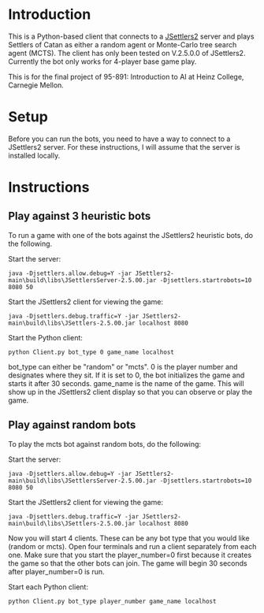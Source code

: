 # Introduction

This is a Python-based client that connects to a [JSettlers2](https://github.com/jdmonin/JSettlers2) server and plays Settlers of Catan as either a random agent or Monte-Carlo tree search agent (MCTS). The client has only been tested on V.2.5.0.0 of JSettlers2. Currently the bot only works for 4-player base game play.

This is for the final project of 95-891: Introduction to AI at Heinz College, Carnegie Mellon. 

# Setup

Before you can run the bots, you need to have a way to connect to a JSettlers2 server. For these instructions, I will assume that the server is installed locally. 

# Instructions

## Play against 3 heuristic bots

To run a game with one of the bots against the JSettlers2 heuristic bots, do the following.

Start the server:

	java -Djsettlers.allow.debug=Y -jar JSettlers2-main\build\libs\JSettlersServer-2.5.00.jar -Djsettlers.startrobots=10 8080 50
	
Start the JSettlers2 client for viewing the game:

	java -Djsettlers.debug.traffic=Y -jar JSettlers2-main\build\libs\JSettlers-2.5.00.jar localhost 8080
	
Start the Python client:

	python Client.py bot_type 0 game_name localhost
	
bot_type can either be "random" or "mcts".
0 is the player number and designates where they sit. If it is set to 0, the bot initializes the game and starts it after 30 seconds. 
game_name is the name of the game. This will show  up in the JSettlers2 client display so that you can observe or play the game.

## Play against random bots

To play the mcts bot against random bots, do the following:

Start the server:

	java -Djsettlers.allow.debug=Y -jar JSettlers2-main\build\libs\JSettlersServer-2.5.00.jar -Djsettlers.startrobots=10 8080 50
	
Start the JSettlers2 client for viewing the game:

	java -Djsettlers.debug.traffic=Y -jar JSettlers2-main\build\libs\JSettlers-2.5.00.jar localhost 8080
	
	
Now you will start 4 clients. These can be any bot type that you would like (random or mcts). Open four terminals and run a client separately from each one. Make sure that you start the player_number=0 first because it creates the game so that the other bots can join. The game will begin 30 seconds after player_number=0 is run.

Start each Python client:

	python Client.py bot_type player_number game_name localhost